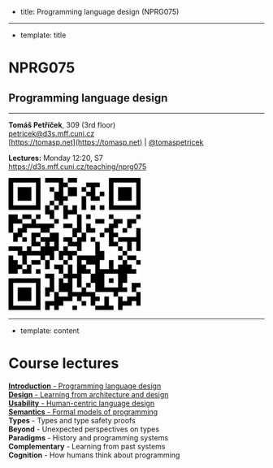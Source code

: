 - title: Programming language design (NPRG075)

*****************************************************************************************
- template: title

# NPRG075
## Programming language design

---

**Tomáš Petříček**, 309 (3rd floor)  
_<i class="fa fa-envelope"></i>_ [petricek@d3s.mff.cuni.cz](mailto:petricek@d3s.mff.cuni.cz)  
_<i class="fa-solid fa-circle-right"></i>_ [https://tomasp.net](https://tomasp.net) | [@tomaspetricek](http://twitter.com/tomaspetricek)

**Lectures:** Monday 12:20, S7  
_<i class="fa-solid fa-circle-right"></i>_ https://d3s.mff.cuni.cz/teaching/nprg075

<img src="img/qr.png" id="qr" />

*****************************************************************************************
- template: content

# Course lectures

[**Introduction** - Programming language design](intro.html)  
[**Design** - Learning from architecture and design](design.html)  
[**Usability** - Human-centric language design](usability.html)  
[**Semantics** - Formal models of programming](semantics.html)     
**Types** - Types and type safety proofs    
**Beyond** - Unexpected perspectives on types    
**Paradigms** - History and programming systems    
**Complementary** - Learning from past systems    
**Cognition** - How humans think about programming  
